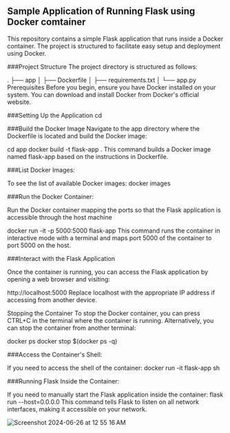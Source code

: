 ## Sample Application of Running Flask using Docker comtainer

This repository contains a simple Flask application that runs inside a Docker container. The project is structured to facilitate easy setup and deployment using Docker.

###Project Structure
The project directory is structured as follows:

.
├── app
│   ├── Dockerfile
│   ├── requirements.txt
│   └── app.py
Prerequisites
Before you begin, ensure you have Docker installed on your system. You can download and install Docker from Docker's official website.

###Setting Up the Application
cd <repository-directory>

###Build the Docker Image
Navigate to the app directory where the Dockerfile is located and build the Docker image:

cd app
docker build -t flask-app .
This command builds a Docker image named flask-app based on the instructions in Dockerfile.

###List Docker Images:

To see the list of available Docker images:
docker images

###Run the Docker Container:

Run the Docker container mapping the ports so that the Flask application is accessible through the host machine

docker run -it -p 5000:5000 flask-app
This command runs the container in interactive mode with a terminal and maps port 5000 of the container to port 5000 on the host.

###Interact with the Flask Application

Once the container is running, you can access the Flask application by opening a web browser and visiting:

http://localhost:5000
Replace localhost with the appropriate IP address if accessing from another device.

Stopping the Container
To stop the Docker container, you can press CTRL+C in the terminal where the container is running. Alternatively, you can stop the container from another terminal:

docker ps
docker stop $(docker ps -q)

###Access the Container's Shell:

If you need to access the shell of the container:
docker run -it flask-app sh

###Running Flask Inside the Container:

If you need to manually start the Flask application inside the container:
flask run --host=0.0.0.0
This command tells Flask to listen on all network interfaces, making it accessible on your network.

![Screenshot 2024-06-26 at 12 55 16 AM](https://github.com/sreenijaj/Python-Flask-Docker/assets/115388500/a9157230-4f73-40ab-97ce-6c368afdda70)


